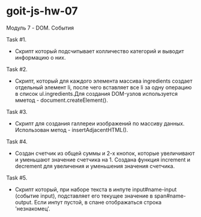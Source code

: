 # goit-js-hw-07

Модуль 7 - DOM. События

Task #1.

- Cкрипт который подсчитывает колличество категорий и выводит информацию о них.

Task #2.

- Cкрипт, который для каждого элемента массива ingredients создает отдельный
  элемент li, после чего вставляет все li за одну операцию в список
  ul.ingredients.Для создания DOM-узлов используется мметод -
  document.createElement().

Task #3.

- Cкрипт для создания галлереи изображений по массиву данных. Использован
  метод - insertAdjacentHTML().

Task #4.

- Создан счетчик из общей суммы и 2-х кнопок, которые увеличивают и уменьшают
  значение счетчика на 1. Создана функция increment и decrement для увеличения и
  уменьшения значения счетчика.

Task #5.

- Скрипт который, при наборе текста в инпуте input#name-input (событие input),
  подставляет его текущее значение в span#name-output. Если инпут пустой, в
  спане отображаться строка 'незнакомец'.
